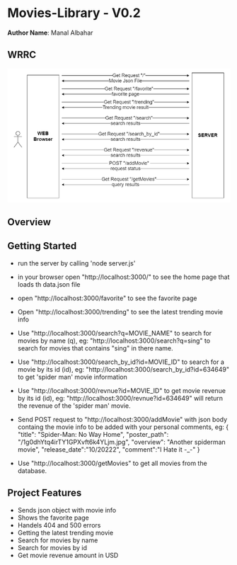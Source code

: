 # Movies-Library - V0.2

**Author Name**: Manal Albahar

## WRRC
![WRRC](/Images/WRRC.png)

## Overview

## Getting Started

- run the server by calling 'node server.js'
- in your browser open "http://localhost:3000/" to see the home page that loads th data.json file
- open "http://localhost:3000/favorite" to see the favorite page
- Open "http://localhost:3000/trending" to see the latest trending movie info
- Use "http://localhost:3000/search?q=MOVIE_NAME" to search for movies by name (q), eg: "http://localhost:3000/search?q=sing" to search for movies that contains "sing" in there name.
- Use "http://localhost:3000/search_by_id?id=MOVIE_ID" to search for a movie by its id (id), eg: "http://localhost:3000/search_by_id?id=634649" to get 'spider man' movie information
- Use "http://localhost:3000/revnue?id=MOVIE_ID" to get movie revenue by its id  (id), eg: "http://localhost:3000/revnue?id=634649" will return the revenue of the 'spider man' movie.
- Send POST request to "http://localhost:3000/addMovie" with json body containg the movie info to be added with your personal comments, eg: {
    "title": "Spider-Man: No Way Home",
    "poster_path": "/1g0dhYtq4irTY1GPXvft6k4YLjm.jpg",
    "overview": "Another spiderman movie",
    "release_date":"10/20222",
    "comment":"I Hate it -_-"
}

- Use "http://localhost:3000/getMovies" to get all movies from the database.

## Project Features
- Sends json object with movie info
- Shows the favorite page
- Handels 404 and 500 errors
- Getting the latest trending movie
- Search for movies by name
- Search for movies by id 
- Get movie revenue amount in USD